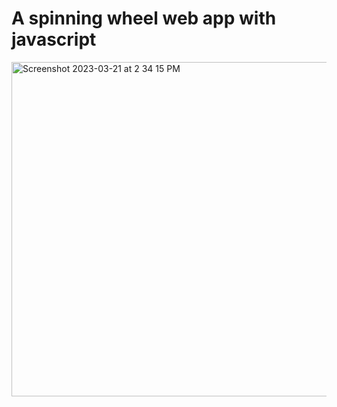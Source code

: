 # A spinning wheel web app with javascript

<img width="535" alt="Screenshot 2023-03-21 at 2 34 15 PM" src="https://user-images.githubusercontent.com/44643767/226708108-a4f78df5-d5c4-48ef-bc80-4cd86d79e745.png">
